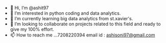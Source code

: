 - 👋 Hi, I’m @ashit97
- 👀 I’m interested in python coding and data analytics.
- 🌱 I’m currently learning big data analytics from st.xavier's.
- 💞️ I’m looking to collaborate on projects related to this field and ready to give my 100% effort.
- 📫 How to reach me ...7208220394 email id : ashisoni97@gmail.com

<!---
ashit97/ashit97 is a ✨ special ✨ repository because its `README.md` (this file) appears on your GitHub profile.
You can click the Preview link to take a look at your changes.
--->
